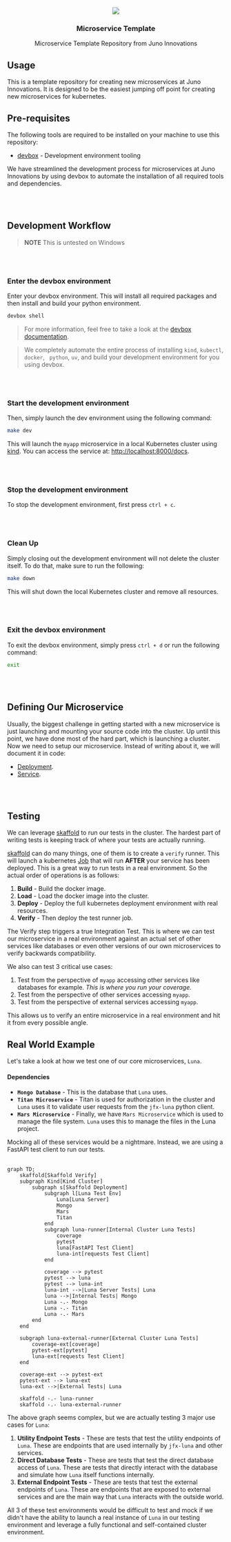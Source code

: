 <br />
<p align="center">
    <img src="/Microservice.png"/>
    <h3 align="center">Microservice Template</h3>
    <p align="center">
        Microservice Template Repository from Juno Innovations
    </p>
</p>

## Usage

This is a template repository for creating new microservices at Juno Innovations. It is designed to be the 
easiest jumping off point for creating new microservices for kubernetes.

## Pre-requisites

The following tools are required to be installed on your machine to use this repository:

- [devbox](https://www.jetify.com/devbox) - Development environment tooling

We have streamlined the development process for microservices at Juno Innovations by using devbox to automate the
installation of all required tools and dependencies.

<br/><br/>

## Development Workflow

> **NOTE** This is untested on Windows

<br/><br/>

### Enter the devbox environment

Enter your devbox environment. This will install all required packages and then install and build your 
python environment.

```bash
devbox shell
```

> For more information, feel free to take a look at the [devbox documentation](https://www.jetify.com/devbox/docs/).

> We completely automate the entire process of installing `kind`, `kubectl`, `docker`, ` python`, `uv`, and build your 
> development environment for you using devbox.

<br/><br/>
### Start the development environment

Then, simply launch the dev environment using the following command:

```bash
make dev
```

This will launch the `myapp` microservice in a local Kubernetes cluster using [kind](https://kind.sigs.k8s.io/). 
You can access the service at: [http://localhost:8000/docs](http://localhost:8000/docs).

<br/><br/>
### Stop the development environment

To stop the development environment, first press `ctrl + c`.

<br/><br/>
### Clean Up

Simply closing out the development environment will not delete the cluster itself. To do that, make sure to run the following:

```bash
make down
```

This will shut down the local Kubernetes cluster and remove all resources.

<br/><br/>
### Exit the devbox environment
To exit the devbox environment, simply press `ctrl + d` or run the following command:

```bash
exit
```
<br/><br/>

## Defining Our Microservice

Usually, the biggest challenge in getting started with a new microservice is just launching and mounting your 
source code into the cluster. Up until this point, we have done most of the hard part, which is launching a 
cluster. Now we need to setup our microservice. Instead of writing about it, we will document it in code:

- [Deployment](/k8s/myapp/deployment.yaml).
- [Service](/k8s/myapp/service.yaml).

<br/><br/>

## Testing

We can leverage [skaffold](https://skaffold.dev/) to run our tests in the cluster. The
hardest part of writing tests is keeping track of where your tests are actually running.

[skaffold](https://skaffold.dev/) can do many things, one of them is to create a `verify`
runner. This will launch a kubernetes [Job](https://kubernetes.io/docs/concepts/workloads/controllers/job/)
that will run **AFTER** your service has been deployed. This is a great way to run tests in a real environment.
So the actual order of operations is as follows:

1. **Build** - Build the docker image.
2. **Load** - Load the docker image into the cluster.
3. **Deploy** - Deploy the full kubernetes deployment environment with real resources.
4. **Verify** - Then deploy the test runner job. 

The Verify step triggers a true Integration Test. This is where we can test our microservice in a real environment
against an actual set of other services like databases or even other versions of our own microservices to verify 
backwards compatibility.

We also can test 3 critical use cases:

1. Test from the perspective of `myapp` accessing other services like databases for example. *This is where you run your coverage.*
2. Test from the perspective of other services accessing `myapp`.
3. Test from the perspective of external services accessing `myapp`.

This allows us to verify an entire microservice in a real environment and hit it from every possible angle.

## Real World Example

Let's take a look at how we test one of our core microservices, `Luna`.

#### Dependencies

* **`Mongo Database`** - This is the database that `Luna` uses.
* **`Titan Microservice`** - Titan is used for authorization in the cluster and `Luna` uses it to validate user requests from the `jfx-luna` python client.
* **`Mars Microservice`** - Finally, we have `Mars Microservice` which is used to manage the file system. `Luna` uses this to manage the files in the Luna project.

Mocking all of these services would be a nightmare. Instead, we are using a FastAPI test client to run our tests.
<br/><br/>
```mermaid
graph TD;
    skaffold[Skaffold Verify]
    subgraph Kind[Kind Cluster]
        subgraph s[Skaffold Deployment]
            subgraph l[Luna Test Env]
                Luna[Luna Server]
                Mongo
                Mars
                Titan
            end
            subgraph luna-runner[Internal Cluster Luna Tests]
                coverage
                pytest
                luna[FastAPI Test Client]
                luna-int[requests Test Client]
            end
            
            coverage --> pytest
            pytest --> luna
            pytest --> luna-int
            luna-int -->|Luna Server Tests| Luna
            luna -->|Internal Tests| Mongo
            Luna -.- Mongo
            Luna -.- Titan
            Luna -.- Mars
        end
    end
    
    subgraph luna-external-runner[External Cluster Luna Tests]
        coverage-ext[coverage]
        pytest-ext[pytest]
        luna-ext[requests Test Client]
    end
    
    coverage-ext --> pytest-ext
    pytest-ext --> luna-ext
    luna-ext -->|External Tests| Luna
    
    skaffold -.- luna-runner
    skaffold -.- luna-external-runner

```

The above graph seems complex, but we are actually testing 3 major use cases for `Luna`:

1. **Utility Endpoint Tests** - These are tests that test the utility endpoints of `Luna`. These are endpoints that are
   used internally by `jfx-luna` and other services.
2. **Direct Database Tests** - These are tests that test the direct database access of `Luna`. These are tests that
   directly interact with the database and simulate how `Luna` itself functions internally.
3. **External Endpoint Tests** - These are tests that test the external endpoints of `Luna`. These are endpoints that
   are exposed to external services and are the main way that `Luna` interacts with the outside world.

All 3 of these test environments would be difficult to test and mock if we didn't have the ability to launch a real
instance of `Luna` in our testing environment and leverage a fully functional and self-contained cluster environment.
